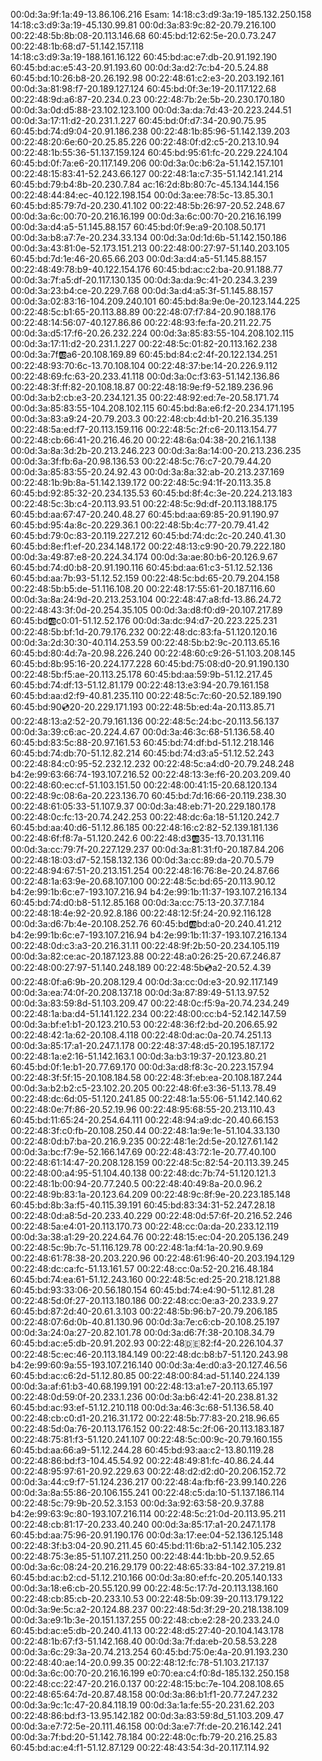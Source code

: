 00:0d:3a:9f:1a:49-13.86.106.216
Esam:
14:18:c3:d9:3a:19-185.132.250.158
14:18:c3:d9:3a:19-45.130.99.81
00:0d:3a:83:9c:82-20.79.216.100
00:22:48:5b:8b:08-20.113.146.68
60:45:bd:12:62:5e-20.0.73.247
00:22:48:1b:68:d7-51.142.157.118  
14:18:c3:d9:3a:19-188.161.16.122
60:45:bd:ac:e7:db-20.91.192.190
60:45:bd:ac:e5:43-20.91.193.60
00:0d:3a:d2:7c:b4-20.5.24.88
60:45:bd:10:26:b8-20.26.192.98
00:22:48:61:c2:e3-20.203.192.161
00:0d:3a:81:98:f7-20.189.127.124
60:45:bd:0f:3e:19-20.117.122.68
00:22:48:9d:a6:87-20.234.0.23
00:22:48:7b:2e:5b-20.230.170.180
00:0d:3a:0d:d5:88-23.102.123.100
00:0d:3a:da:7d:43-20.223.244.51
00:0d:3a:17:11:d2-20.231.1.227
60:45:bd:0f:d7:34-20.90.75.95
60:45:bd:74:d9:04-20.91.186.238
00:22:48:1b:85:96-51.142.139.203
00:22:48:20:6e:60-20.25.85.226
00:22:48:0f:d2:c5-20.213.10.94
00:22:48:1b:55:36-51.137.159.124
60:45:bd:95:61:fc-20.229.224.104
60:45:bd:0f:7a:e6-20.117.149.206
00:0d:3a:0c:b6:2a-51.142.157.101
00:22:48:15:83:41-52.243.66.127
00:22:48:1a:c7:35-51.142.141.214
60:45:bd:79:b4:8b-20.230.7.84
ac:16:2d:8b:80:7c-45.134.144.156
00:22:48:44:84:ec-40.122.198.154
00:0d:3a:ee:78:5c-13.85.30.1
60:45:bd:85:79:7d-20.230.41.102
00:22:48:5b:26:97-20.52.248.67
00:0d:3a:6c:00:70-20.216.16.199
00:0d:3a:6c:00:70-20.216.16.199
00:0d:3a:d4:a5-51.145.88.157
60:45:bd:0f:9e:a9-20.108.50.171
00:0d:3a:b8:a7:7e-20.234.33.134
00:0d:3a:0d:1d:6b-51.142.150.186
00:0d:3a:43:81:0e-52.173.151.213
00:22:48:00:27:97-51.140.203.105
60:45:bd:7d:1e:46-20.65.66.203
00:0d:3a:d4:a5-51.145.88.157
00:22:48:49:78:b9-40.122.154.176
60:45:bd:ac:c2:ba-20.91.188.77
00:0d:3a:7f:a5:df-20.117.130.135
00:0d:3a:da:9c:41-20.234.3.239
00:0d:3a:23:b4:ce-20.229.7.68
00:0d:3a:d4:a5:3f-51.145.88.157
00:0d:3a:02:83:16-104.209.240.101
60:45:bd:8a:9e:0e-20.123.144.225
00:22:48:5c:b1:65-20.113.88.89
00:22:48:07:f7:84-20.90.188.176
00:22:48:14:56:07-40.127.86.86
00:22:48:93:fe:fa-20.211.22.75
00:0d:3a:d5:17:f6-20.26.232.224
00:0d:3a:85:83:55-104.208.102.115
00:0d:3a:17:11:d2-20.231.1.227
00:22:48:5c:01:82-20.113.162.238
00:0d:3a:7f:ab:a6-20.108.169.89
60:45:bd:84:c2:4f-20.122.134.251
00:22:48:93:70:6c-13.70.108.104
00:22:48:37:be:14-20.226.9.112
00:22:48:69:fc:63-20.233.41.118
00:0d:3a:0c:f3:63-51.142.136.86
00:22:48:3f:ff:82-20.108.18.87
00:22:48:18:9e:f9-52.189.236.96
00:0d:3a:b2:cb:e3-20.234.121.35
00:22:48:92:ed:7e-20.58.171.74
00:0d:3a:85:83:55-104.208.102.115
60:45:bd:8a:e6:f2-20.234.171.195 
00:0d:3a:83:a9:24-20.79.203.3
00:22:48:cb:4d:b1-20.216.35.139
00:22:48:5a:ed:f7-20.113.159.116
00:22:48:5c:2f:c6-20.113.154.77
00:22:48:cb:66:41-20.216.46.20
00:22:48:6a:04:38-20.216.1.138
00:0d:3a:8a:3d:2b-20.213.246.223
00:0d:3a:8a:14:00-20.213.236.235
00:0d:3a:3f:fb:6a-20.98.136.53
00:22:48:5c:76:c7-20.79.44.20
00:0d:3a:85:83:55-20.24.92.43
00:0d:3a:8a:32:ab-20.213.237.169
00:22:48:1b:9b:8a-51.142.139.172
00:22:48:5c:94:1f-20.113.35.8
60:45:bd:92:85:32-20.234.135.53
60:45:bd:8f:4c:3e-20.224.213.183
00:22:48:5c:3b:c4-20.113.93.51
00:22:48:5c:9d:df-20.113.188.175
60:45:bd:aa:67:47-20.240.48.27
60:45:bd:aa:69:85-20.91.190.97
60:45:bd:95:4a:8c-20.229.36.1
00:22:48:5b:4c:77-20.79.41.42
60:45:bd:79:0c:83-20.119.227.212
60:45:bd:74:dc:2c-20.240.41.30
60:45:bd:8e:f1:ef-20.234.148.172
00:22:48:13:c9:90-20.79.222.180
00:0d:3a:49:87:e8-20.224.34.174
00:0d:3a:ae:80:b6-20.126.9.67
60:45:bd:74:d0:b8-20.91.190.116
60:45:bd:aa:61:c3-51.12.52.136
60:45:bd:aa:7b:93-51.12.52.159
00:22:48:5c:bd:65-20.79.204.158
00:22:48:5b:b5:de-51.116.108.20
00:22:48:17:55:61-20.187.116.60
00:0d:3a:8a:24:9d-20.213.253.104
00:22:48:47:a8:fd-13.86.24.72
00:22:48:43:3f:0d-20.254.35.105
00:0d:3a:d8:f0:d9-20.107.217.89
60:45:bd:ab:c0:01-51.12.52.176
00:0d:3a:dc:94:d7-20.223.225.231
00:22:48:5b:bf:1d-20.79.176.232
00:22:48:dc:83:fa-51.120.120.16
00:0d:3a:2d:30:30-40.114.253.59
00:22:48:5b:b2:9c-20.113.65.16
60:45:bd:80:4d:7a-20.98.226.240
00:22:48:60:c9:26-51.103.208.145
60:45:bd:8b:95:16-20.224.177.228
60:45:bd:75:08:d0-20.91.190.130
00:22:48:5b:f5:ae-20.113.25.178
60:45:bd:aa:59:9b-51.12.217.45
60:45:bd:74:df:13-51.12.81.179
00:22:48:13:e3:94-20.79.161.158
60:45:bd:aa:d2:f9-40.81.235.110
00:22:48:5c:7c:60-20.52.189.190
60:45:bd:90:cd:20-20.229.171.193 
00:22:48:5b:ed:4a-20.113.85.71
00:22:48:13:a2:52-20.79.161.136
00:22:48:5c:24:bc-20.113.56.137
00:0d:3a:39:c6:ac-20.224.4.67
00:0d:3a:46:3c:68-51.136.58.40
60:45:bd:83:5c:88-20.97.161.53
60:45:bd:74:df:bd-51.12.218.146
60:45:bd:74:db:70-51.12.82.214
60:45:bd:74:d3:a5-51.12.52.243
00:22:48:84:c0:95-52.232.12.232
00:22:48:5c:a4:d0-20.79.248.248
b4:2e:99:63:66:74-193.107.216.52
00:22:48:13:3e:f6-20.203.209.40
00:22:48:60:ec:cf-51.103.151.50
00:22:48:00:41:15-20.68.120.134
00:22:48:9c:08:6a-20.223.136.70
60:45:bd:7d:16:66-20.119.238.30
00:22:48:61:05:33-51.107.9.37
00:0d:3a:48:eb:71-20.229.180.178
00:22:48:0c:fc:13-20.74.242.253
00:22:48:dc:6a:18-51.120.242.7
60:45:bd:aa:40:d6-51.12.86.185
00:22:48:16:c2:82-52.139.181.136
00:22:48:6f:f8:7a-51.120.242.6
00:22:48:d3:ab:35-13.70.131.116
00:0d:3a:cc:79:7f-20.227.129.237
00:0d:3a:81:31:f0-20.187.84.206
00:22:48:18:03:d7-52.158.132.136
00:0d:3a:cc:89:da-20.70.5.79
00:22:48:94:67:51-20.213.151.254
00:22:48:16:76:8e-20.24.87.66
00:22:48:1a:63:9e-20.68.107.100
00:22:48:5c:bd:65-20.113.90.12
b4:2e:99:1b:6c:e7-193.107.216.94
b4:2e:99:1b:11:37-193.107.216.134
60:45:bd:74:d0:b8-51.12.85.168
00:0d:3a:cc:75:13-20.37.7.184
00:22:48:18:4e:92-20.92.8.186
00:22:48:12:5f:24-20.92.116.128
00:0d:3a:d6:7b:4e-20.108.252.76
60:45:bd:ab:bd:a0-20.240.41.212
b4:2e:99:1b:6c:e7-193.107.216.94 
b4:2e:99:1b:11:37-193.107.216.134
00:22:48:0d:c3:a3-20.216.31.11
00:22:48:9f:2b:50-20.234.105.119
00:0d:3a:82:ce:ac-20.187.123.88
00:22:48:a0:26:25-20.67.246.87
00:22:48:00:27:97-51.140.248.189
00:22:48:5b:cd:a2-20.52.4.39
00:22:48:0f:a6:9b-20.208.129.4
00:0d:3a:cc:0d:e3-20.92.117.149
00:0d:3a:ea:74:0f-20.208.137.18
00:0d:3a:87:89:49-51.13.97.52
00:0d:3a:83:59:8d-51.103.209.47
00:22:48:0c:f5:9a-20.74.234.249
00:22:48:1a:ba:d4-51.141.122.234
00:22:48:00:cc:b4-52.142.147.59
00:0d:3a:bf:e1:b1-20.123.210.53
00:22:48:36:f2:bd-20.206.65.92
00:22:48:42:1a:62-20.108.4.118
00:22:48:0d:ac:0a-20.74.251.13
00:0d:3a:85:17:a1-20.247.1.178
00:22:48:37:48:d5-20.195.187.172
00:22:48:1a:e2:16-51.142.163.1
00:0d:3a:b3:19:37-20.123.80.21
60:45:bd:0f:1e:b1-20.77.69.170
00:0d:3a:d8:f8:3c-20.223.157.94
00:22:48:3f:5f:15-20.108.184.58
00:22:48:3f:eb:ea-20.108.187.244
00:0d:3a:b2:b2:c5-23.102.20.205
00:22:48:6f:e3:36-51.13.78.49
00:22:48:dc:6d:05-51.120.241.85
00:22:48:1a:55:06-51.142.140.62
00:22:48:0e:7f:86-20.52.19.96
00:22:48:95:68:55-20.213.110.43
60:45:bd:11:65:24-20.254.64.111
00:22:48:94:a9:dc-20.40.66.153
00:22:48:3f:c0:fb-20.108.250.44
00:22:48:1a:9e:1e-51.104.33.130
00:22:48:0d:b7:ba-20.216.9.235
00:22:48:1e:2d:5e-20.127.61.142
00:0d:3a:bc:f7:9e-52.166.147.69
00:22:48:43:72:1e-20.77.40.100
00:22:48:61:14:47-20.208.128.159
00:22:48:5c:82:54-20.113.39.245
00:22:48:00:a4:95-51.104.40.138
00:22:48:dc:7b:74-51.120.121.3
00:22:48:1b:00:94-20.77.240.5
00:22:48:40:49:8a-20.0.96.2
00:22:48:9b:83:1a-20.123.64.209
00:22:48:9c:8f:9e-20.223.185.148
60:45:bd:8b:3a:f5-40.115.39.191
60:45:bd:83:34:31-52.247.28.18
00:22:48:0d:a8:5d-20.233.40.229
00:22:48:0d:57:6f-20.216.52.246
00:22:48:5a:e4:01-20.113.170.73
00:22:48:cc:0a:da-20.233.12.119
00:0d:3a:38:a1:29-20.224.64.76
00:22:48:15:ec:04-20.205.136.249
00:22:48:5c:9b:7c-51.116.129.78
00:22:48:1a:f4:1a-20.90.9.69
00:22:48:61:78:38-20.203.220.96
00:22:48:61:96:40-20.203.194.129
00:22:48:dc:ca:fc-51.13.161.57
00:22:48:cc:0a:52-20.216.48.184
60:45:bd:74:ea:61-51.12.243.160
00:22:48:5c:ed:25-20.218.121.88
60:45:bd:93:33:06-20.56.180.154
60:45:bd:74:e4:90-51.12.81.28
00:22:48:5d:0f:27-20.113.180.186
00:22:48:cc:0e:a3-20.233.9.27
60:45:bd:87:2d:40-20.61.3.103
00:22:48:5b:96:b7-20.79.206.185
00:22:48:07:6d:0b-40.81.130.96
00:0d:3a:7e:c6:cb-20.108.25.197
00:0d:3a:24:0a:27-20.82.101.78
00:0d:3a:d6:7f:38-20.108.34.79
60:45:bd:ac:e5:db-20.91.202.93
00:22:48:de:82:f4-20.226.104.37
00:22:48:5c:ec:46-20.113.184.149
00:22:48:dc:b8:b7-51.120.243.98
b4:2e:99:60:9a:55-193.107.216.140
00:0d:3a:4e:d0:a3-20.127.46.56
60:45:bd:ac:c6:2d-51.12.80.85
00:22:48:00:84:ad-51.140.224.139
00:0d:3a:af:61:b3-40.68.199.191
00:22:48:13:a1:e7-20.113.65.197
00:22:48:0d:59:0f-20.233.1.236
00:0d:3a:b6:42:41-20.238.81.32
60:45:bd:ac:93:ef-51.12.210.118
00:0d:3a:46:3c:68-51.136.58.40
00:22:48:cb:c0:d1-20.216.31.172
00:22:48:5b:77:83-20.218.96.65
00:22:48:5d:0a:76-20.113.176.152
00:22:48:5c:2f:06-20.113.183.187
00:22:48:75:81:f3-51.120.241.107
00:22:48:5c:00:9c-20.79.160.155
60:45:bd:aa:66:a9-51.12.244.28
60:45:bd:93:aa:c2-13.80.119.28
00:22:48:86:bd:f3-104.45.54.92
00:22:48:49:81:fc-40.86.24.44
00:22:48:95:97:61-20.92.229.63
00:22:48:d2:d2:d0-20.206.152.72 
00:0d:3a:44:c9:f7-51.124.236.217
00:22:48:4a:fb:f6-23.99.140.226
00:0d:3a:8a:55:86-20.106.155.241
00:22:48:c5:da:10-51.137.186.114
00:22:48:5c:79:9b-20.52.3.153
00:0d:3a:92:63:58-20.9.37.88
b4:2e:99:63:9c:80-193.107.216.114
00:22:48:5c:21:0d-20.113.95.211
00:22:48:cb:81:17-20.233.40.240
00:0d:3a:85:17:a1-20.247.1.178
60:45:bd:aa:75:96-20.91.190.176
00:0d:3a:17:ee:04-52.136.125.148
00:22:48:3f:b3:04-20.90.211.45
60:45:bd:11:6b:a2-51.142.105.232
00:22:48:75:3e:85-51.107.211.250
00:22:48:44:1b:bb-20.9.52.65
00:0d:3a:6c:08:24-20.216.29.179
00:22:48:65:33:84-102.37.219.81
60:45:bd:ac:b2:cd-51.12.210.166
00:0d:3a:80:ef:fc-20.205.140.133
00:0d:3a:18:e6:cb-20.55.120.99
00:22:48:5c:17:7d-20.113.138.160
00:22:48:cb:85:cb-20.233.10.53
00:22:48:5b:09:39-20.113.179.122
00:0d:3a:9e:5c:a2-20.124.88.237
00:22:48:5d:3f:29-20.218.138.109
00:0d:3a:e9:1b:3e-20.151.137.255
00:22:48:cb:e2:28-20.233.24.0
60:45:bd:ac:e5:db-20.240.41.13 
00:22:48:d5:27:40-20.104.143.178
00:22:48:1b:67:f3-51.142.168.40
00:0d:3a:7f:da:eb-20.58.53.228
00:0d:3a:6c:29:3a-20.74.213.254
60:45:bd:75:0e:4a-20.91.193.230
00:22:48:40:ae:14-20.0.99.35
00:22:48:12:fc:78-51.103.217.137
00:0d:3a:6c:00:70-20.216.16.199
e0:70:ea:c4:f0:8d-185.132.250.158
00:22:48:cc:22:47-20.216.0.137
00:22:48:15:bc:7e-104.208.108.65
00:22:48:65:64:7d-20.87.48.158
00:0d:3a:86:b1:f1-20.77.247.232
00:0d:3a:9c:1c:47-20.84.118.19
00:0d:3a:1a:fe:55-20.231.62.203
00:22:48:86:bd:f3-13.95.142.182
00:0d:3a:83:59:8d_51.103.209.47
00:0d:3a:e7:72:5e-20.111.46.158
00:0d:3a:e7:7f:de-20.216.142.241
00:0d:3a:7f:bd:20-51.142.78.184
00:22:48:0c:fb:79-20.216.25.83
60:45:bd:ac:e4:f1-51.12.87.129
00:22:48:43:54:3d-20.117.114.92

